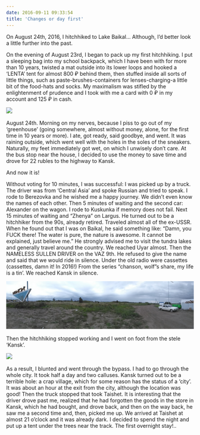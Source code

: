 ```yaml
---
date: 2016-09-11 09:33:54
title: 'Changes or day first'
---
```


On August 24th, 2016, I hitchhiked to Lake Baikal… Although, I’d better look a little further into
the past.

On the evening of August 23rd, I began to pack up my first hitchhiking. I put a sleeping bag into my
school backpack, which I have been with for more than 10 years, twisted a mat outside into its lower
loops and hooked a ‘LENTA’ tent for almost 800 ₽ behind them, then stuffed inside all sorts of
little things, such as paste-brushes-containers for lenses-charging-a little bit of the food-hats
and socks. My maximalism was stifled by the enlightenment of prudence and I took with me a card with
0 ₽ in my account and 125 ₽ in cash.

![](IMG_20160903_071525.jpg)

August 24th. Morning on my nerves, because I piss to go out of my ‘greenhouse’ (going somewhere,
almost without money, alone, for the first time in 10 years or more). I ate, got ready, said
goodbye, and went. It was raining outside, which went well with the holes in the soles of the
sneakers. Naturally, my feet immediately got wet, on which I unwisely don’t care. At the bus stop
near the house, I decided to use the money to save time and drove for 22 rubles to the highway to
Kansk.

And now it is!

Without voting for 10 minutes, I was successful: I was picked up by a truck. The driver was from
‘Central Asia’ and spoke Russian and tried to speak. I rode to Berezovka and he wished me a happy
journey. We didn’t even know the names of each other. Then 5 minutes of waiting and the second car:
Alexander on the wagon. I rode to Kuskunka if memory does not fail. Next 15 minutes of waiting and
“Zhenya” on Largus. He turned out to be a hitchhiker from the 90s, already retired. Traveled almost
all of the ex-USSR. When he found out that I was on Baikal, he said something like: “Damn, you FUCK
there! The water is pure, the nature is awesome. It cannot be explained, just believe me.” He
strongly advised me to visit the tundra lakes and generally travel around the country. We reached
Uyar almost. Then the NAMELESS SULLEN DRIVER on the VAZ 9th. He refused to give the name and said
that we would ride in silence. Under the old radio were cassettes (cassettes, damn it! In 2016!)
From the series “chanson, wolf”s share, my life is a tin’. We reached Kansk in silence.

![](PANO_20160824_125025.jpg)

Then the hitchhiking stopped working and I went on foot from the stele ‘Kansk’.

![](IMG_20160824_130634.jpg)

As a result, I blunted and went through the bypass. I had to go through the whole city. It took half
a day and two calluses. Kansk turned out to be a terrible hole: a crap village, which for some
reason has the status of a ‘city’. It was about an hour at the exit from the city, although the
location was good! Then the truck stopped that took Taishet. It is interesting that the driver drove
past me, realized that he had forgotten the goods in the store in Kansk, which he had bought, and
drove back, and then on the way back, he saw me a second time and, then, picked me up. We arrived at
Taishet at almost 21 o’clock and it was already dark. I decided to spend the night and put up a tent
under the trees near the track. The first overnight stay!..
